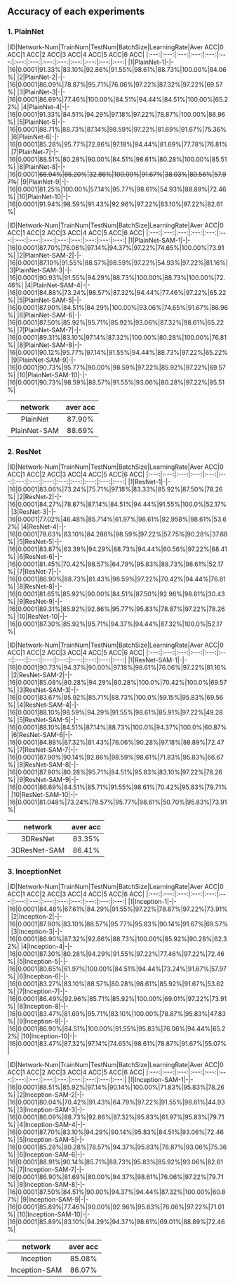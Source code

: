 ## Accuracy of each experiments
### 1. PlainNet
|ID|Network-Num|TrainNum|TestNum|BatchSize|LearningRate|Aver ACC|0 ACC|1 ACC|2
ACC|3 ACC|4 ACC|5 ACC|6 ACC|
|:---:|:---:|:---:|:---:|:---:|:---:|:---:|:---:|:---:|:---:|:---:|:---:|:---:|:---:|
|1|PlainNet-1|-|-|16|0.0001|91.33%|83.10%|92.86%|91.55%|98.61%|88.73%|100.00%|84.06%|
|2|PlainNet-2|-|-|16|0.0001|86.09%|78.87%|95.71%|76.06%|97.22%|87.32%|97.22%|69.57%|
|3|PlainNet-3|-|-|16|0.0001|86.69%|77.46%|100.00%|84.51%|94.44%|84.51%|100.00%|65.22%|
|4|PlainNet-4|-|-|16|0.0001|91.33%|84.51%|94.29%|97.18%|97.22%|78.87%|100.00%|86.96%|
|5|PlainNet-5|-|-|16|0.0001|88.71%|88.73%|87.14%|98.59%|97.22%|81.69%|91.67%|75.36%|
|6|PlainNet-6|-|-|16|0.0001|85.28%|95.77%|72.86%|97.18%|94.44%|81.69%|77.78%|76.81%|
|7|PlainNet-7|-|-|16|0.0001|88.51%|80.28%|90.00%|84.51%|98.61%|80.28%|100.00%|85.51%|
|8|PlainNet-8|-|-|16|0.0001|~~66.94%~~|~~66.20%~~|~~32.86%~~|~~100.00%~~|~~91.67%~~|~~38.03%~~|~~80.56%~~|~~57.97%~~|
|9|PlainNet-9|-|-|16|0.0001|81.25%|100.00%|57.14%|95.77%|98.61%|54.93%|88.89%|72.46%|
|10|PlainNet-10|-|-|16|0.0001|91.94%|98.59%|91.43%|92.96%|97.22%|83.10%|97.22%|82.61%|

|ID|Network-Num|TrainNum|TestNum|BatchSize|LearningRate|Aver ACC|0 ACC|1 ACC|2
ACC|3 ACC|4 ACC|5 ACC|6 ACC|
|:---:|:---:|:---:|:---:|:---:|:---:|:---:|:---:|:---:|:---:|:---:|:---:|:---:|:---:|
|1|PlainNet-SAM-1|-|-|16|0.0001|87.70%|76.06%|97.14%|94.37%|97.22%|74.65%|100.00%|73.91%|
|2|PlainNet-SAM-2|-|-|16|0.0001|87.10%|91.55%|88.57%|98.59%|97.22%|54.93%|97.22%|81.16%|
|3|PlainNet-SAM-3|-|-|16|0.0001|90.93%|91.55%|94.29%|88.73%|100.00%|88.73%|100.00%|72.46%|
|4|PlainNet-SAM-4|-|-|16|0.0001|84.88%|73.24%|98.57%|87.32%|94.44%|77.46%|97.22%|65.22%|
|5|PlainNet-SAM-5|-|-|16|0.0001|87.90%|84.51%|84.29%|100.00%|93.06%|74.65%|91.67%|86.96%|
|6|PlainNet-SAM-6|-|-|16|0.0001|87.50%|85.92%|95.71%|85.92%|93.06%|87.32%|98.61%|65.22%|
|7|PlainNet-SAM-7|-|-|16|0.0001|89.31%|83.10%|97.14%|87.32%|100.00%|80.28%|100.00%|76.81%|
|8|PlainNet-SAM-8|-|-|16|0.0001|90.12%|95.77%|97.14%|91.55%|94.44%|88.73%|97.22%|65.22%|
|9|PlainNet-SAM-9|-|-|16|0.0001|90.73%|95.77%|90.00%|98.59%|97.22%|85.92%|97.22%|69.57%|
|10|PlainNet-SAM-10|-|-|16|0.0001|90.73%|98.59%|88.57%|91.55%|93.06%|80.28%|97.22%|85.51%|


|network|aver acc|
|:---:|:---:|
|PlainNet|87.90%|
|PlainNet-SAM|88.69%|


### 2. ResNet
|ID|Network-Num|TrainNum|TestNum|BatchSize|LearningRate|Aver ACC|0 ACC|1 ACC|2
ACC|3 ACC|4 ACC|5 ACC|6 ACC|
|:---:|:---:|:---:|:---:|:---:|:---:|:---:|:---:|:---:|:---:|:---:|:---:|:---:|:---:|
|1|ResNet-1|-|-|16|0.0001|83.06%|73.24%|75.71%|97.18%|83.33%|85.92%|87.50%|78.26%|
|2|ResNet-2|-|-|16|0.0001|84.27%|78.87%|87.14%|84.51%|94.44%|91.55%|100.0%|52.17%|
|3|ResNet-3|-|-|16|0.0001|77.02%|46.48%|85.714%|61.97%|98.61%|92.958%|98.61%|53.62%|
|4|ResNet-4|-|-|16|0.0001|78.63%|83.10%|84.286%|98.59%|97.22%|57.75%|90.28%|37.68%|
|5|ResNet-5|-|-|16|0.0001|83.87%|63.39%|94.29%|88.73%|94.44%|60.56%|97.22%|88.41%|
|6|ResNet-6|-|-|16|0.0001|81.45%|70.42%|98.57%|64.79%|95.83%|88.73%|98.61%|52.17%|
|7|ResNet-7|-|-|16|0.0001|86.90%|88.73%|81.43%|98.59%|97.22%|70.42%|94.44%|76.81%|
|8|ResNet-8|-|-|16|0.0001|81.65%|85.92%|90.00%|84.51%|87.50%|92.96%|98.61%|30.43%|
|9|ResNet-9|-|-|16|0.0001|89.31%|85.92%|92.86%|95.77%|95.83%|78.87%|97.22%|78.26%|
|10|ResNet-10|-|-|16|0.0001|87.30%|85.92%|95.71%|94.37%|94.44%|87.32%|100.0%|52.17%|

|ID|Network-Num|TrainNum|TestNum|BatchSize|LearningRate|Aver ACC|0 ACC|1 ACC|2
ACC|3 ACC|4 ACC|5 ACC|6 ACC|
|:---:|:---:|:---:|:---:|:---:|:---:|:---:|:---:|:---:|:---:|:---:|:---:|:---:|:---:|
|1|ResNet-SAM-1|-|-|16|0.0001|90.73%|94.37%|90.00%|97.18%|98.61%|76.06%|97.22%|81.16%|
|2|ResNet-SAM-2|-|-|16|0.0001|85.08%|80.28%|94.29%|80.28%|100.0%|70.42%|100.0%|69.57%|
|3|ResNet-SAM-3|-|-|16|0.0001|83.67%|85.92%|85.71%|88.73%|100.0%|59.15%|95.83%|69.56%|
|4|ResNet-SAM-4|-|-|16|0.0001|88.10%|98.59%|94.29%|91.55%|98.61%|85.91%|97.22%|49.28%|
|5|ResNet-SAM-5|-|-|16|0.0001|88.10%|84.51%|87.14%|88.73%|100.0%|94.37%|100.0%|60.87%|
|6|ResNet-SAM-6|-|-|16|0.0001|84.88%|87.32%|81.43%|76.06%|90.28%|97.18%|88.89%|72.47%|
|7|ResNet-SAM-7|-|-|16|0.0001|87.90%|90.14%|92.86%|98.59%|98.61%|71.83%|95.83%|66.67%|
|8|ResNet-SAM-8|-|-|16|0.0001|87.90%|80.28%|95.71%|84.51%|95.83%|83.10%|97.22%|78.26%|
|9|ResNet-SAM-9|-|-|16|0.0001|86.69%|84.51%|85.71%|91.55%|98.61%|70.42%|95.83%|79.71%|
|10|ResNet-SAM-10|-|-|16|0.0001|81.048%|73.24%|78.57%|95.77%|98.61%|50.70%|95.83%|73.91%|


|network|aver acc|
|:---:|:---:|
|3DResNet|83.35%|
|3DResNet-SAM|86.41%|

### 3. InceptionNet
|ID|Network-Num|TrainNum|TestNum|BatchSize|LearningRate|Aver ACC|0 ACC|1 ACC|2
ACC|3 ACC|4 ACC|5 ACC|6 ACC|
|:---:|:---:|:---:|:---:|:---:|:---:|:---:|:---:|:---:|:---:|:---:|:---:|:---:|:---:|
|1|Inception-1|-|-|16|0.0001|84.48%|67.61%|84.29%|91.55%|97.22%|78.87%|97.22%|73.91%|
|2|Inception-2|-|-|16|0.0001|87.90%|83.10%|88.57%|95.77%|95.83%|90.14%|91.67%|69.57%|
|3|Inception-3|-|-|16|0.0001|86.90%|87.32%|92.86%|88.73%|100.00%|85.92%|90.28%|62.32%|
|4|Inception-4|-|-|16|0.0001|87.30%|80.28%|94.29%|91.55%|97.22%|77.46%|97.22%|72.46%|
|5|Inception-5|-|-|16|0.0001|80.65%|61.97%|100.00%|84.51%|94.44%|73.24%|91.67%|57.97%|
|6|Inception-6|-|-|16|0.0001|83.27%|83.10%|88.57%|80.28%|98.61%|85.92%|91.67%|53.62%|
|7|Inception-7|-|-|16|0.0001|86.49%|92.96%|85.71%|85.92%|100.00%|69.01%|97.22%|73.91%|
|8|Inception-8|-|-|16|0.0001|83.47%|81.69%|95.71%|83.10%|100.00%|78.87%|95.83%|47.83%|
|9|Inception-9|-|-|16|0.0001|86.90%|84.51%|100.00%|91.55%|95.83%|76.06%|94.44%|65.22%|
|10|Inception-10|-|-|16|0.0001|83.47%|87.32%|97.14%|74.65%|98.61%|78.87%|91.67%|55.07%|

|ID|Network-Num|TrainNum|TestNum|BatchSize|LearningRate|Aver ACC|0 ACC|1 ACC|2
ACC|3 ACC|4 ACC|5 ACC|6 ACC|
|:---:|:---:|:---:|:---:|:---:|:---:|:---:|:---:|:---:|:---:|:---:|:---:|:---:|:---:|
|1|Inception-SAM-1|-|-|16|0.0001|88.51%|85.92%|97.14%|90.14%|100.00%|71.83%|95.83%|78.26%|
|2|Inception-SAM-2|-|-|16|0.0001|80.04%|70.42%|91.43%|64.79%|97.22%|91.55%|98.61%|44.93%|
|3|Inception-SAM-3|-|-|16|0.0001|86.09%|88.73%|92.86%|87.32%|95.83%|61.97%|95.83%|79.71%|
|4|Inception-SAM-4|-|-|16|0.0001|87.70%|83.10%|94.29%|90.14%|95.83%|84.51%|93.06%|72.46%|
|5|Inception-SAM-5|-|-|16|0.0001|85.28%|80.28%|78.57%|94.37%|95.83%|78.87%|93.06%|75.36%|
|6|Inception-SAM-6|-|-|16|0.0001|88.91%|90.14%|85.71%|88.73%|95.83%|85.92%|93.06%|82.61%|
|7|Inception-SAM-7|-|-|16|0.0001|86.90%|81.69%|80.00%|94.37%|98.61%|76.06%|97.22%|79.71%|
|8|Inception-SAM-8|-|-|16|0.0001|87.50%|84.51%|90.00%|94.37%|94.44%|87.32%|100.00%|60.87%|
|9|Inception-SAM-9|-|-|16|0.0001|85.89%|77.46%|90.00%|92.96%|95.83%|76.06%|97.22%|71.01%|
|10|Inception-SAM-10|-|-|16|0.0001|85.89%|83.10%|94.29%|94.37%|98.61%|69.01%|88.89%|72.46%|

|network|aver acc|
|:---:|:---:|
|Inception|85.08%|
|Inception-SAM|86.07%|
